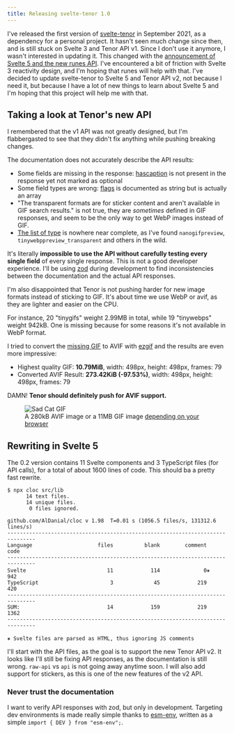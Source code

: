 ```yaml
---
title: Releasing svelte-tenor 1.0
---
```


<script>
  import sadCat from './sad-cat.avif';
</script>

I've released the first version of [svelte-tenor](https://www.npmjs.com/package/svelte-tenor) in September 2021, as a dependency for a personal project. It hasn't seen much change since then, and is still stuck on Svelte 3 and Tenor API v1. Since I don't use it anymore, I wasn't interested in updating it. This changed with the [announcement of Svelte 5 and the new runes API](https://svelte.dev/blog/runes). I've encountered a bit of friction with Svelte 3 reactivity design, and I'm hoping that runes will help with that. I've decided to update svelte-tenor to Svelte 5 and Tenor API v2, not because I need it, but because I have a lot of new things to learn about Svelte 5 and I'm hoping that this project will help me with that.

## Taking a look at Tenor's new API

I remembered that the v1 API was not greatly designed, but I'm flabbergasted to see that they didn't fix anything while pushing breaking changes.

The documentation does not accurately describe the API results:

- Some fields are missing in the response: [hascaption](https://developers.google.com/tenor/guides/response-objects-and-errors#hascaption-response-object) is not present in the response yet not marked as optional
- Some field types are wrong: [flags](https://developers.google.com/tenor/guides/response-objects-and-errors#flags-response-object) is documented as string but is actually an array
- "The transparent formats are for sticker content and aren't available in GIF search results." is not true, they are _sometimes_ defined in GIF responses, and seem to be the only way to get WebP images instead of GIF.
- [The list of type](https://developers.google.com/tenor/guides/response-objects-and-errors#format-types) is nowhere near complete, as I've found `nanogifpreview`, `tinywebppreview_transparent` and others in the wild.

It's literally **impossible to use the API without carefully testing every single field** of every single response. This is not a good developer experience. I'll be using [zod](https://zod.dev/) during development to find inconsistencies between the documentation and the actual API responses.

I'm also disappointed that Tenor is not pushing harder for new image formats instead of sticking to GIF. It's about time we use WebP or avif, as they are lighter and easier on the CPU.

For instance, 20 "tinygifs" weight 2.99MB in total, while 19 "tinywebps" weight 942kB. One is missing because for some reasons it's not available in WebP format.

I tried to convert the [missing GIF](https://tenor.com/view/sad-cat-face-sad-face-cute-gif-26023855) to AVIF with [ezgif](https://ezgif.com/gif-to-avif/) and the results are even more impressive:

- Highest quality GIF: **10.79MiB**, width: 498px, height: 498px, frames: 79
- Converted AVIF Result: **273.42KiB (-97.53%)**, width: 498px, height: 498px, frames: 79

DAMN! **Tenor should definitely push for AVIF support.**

<figure>
  <picture>
    <source srcset={sadCat} type="image/avif" />
    <img src="https://media.tenor.com/-DY1sCSEXqUAAAAC/sad-cat.gif" alt="Sad Cat GIF" loading="lazy">
  </picture>
  <figcaption>A 280kB AVIF image or a 11MB GIF image <a href="https://caniuse.com/avif">depending on your browser</a></figcaption>
</figure>

## Rewriting in Svelte 5

The 0.2 version contains 11 Svelte components and 3 TypeScript files (for API calls), for a total of about 1600 lines of code. This should ba a pretty fast rewrite.

```
$ npx cloc src/lib
      14 text files.
      14 unique files.
       0 files ignored.

github.com/AlDanial/cloc v 1.98  T=0.01 s (1056.5 files/s, 131312.6 lines/s)
-------------------------------------------------------------------------------
Language                     files          blank        comment           code
-------------------------------------------------------------------------------
Svelte                          11            114              0⁕           942
TypeScript                       3             45            219            420
-------------------------------------------------------------------------------
SUM:                            14            159            219           1362
-------------------------------------------------------------------------------

⁕ Svelte files are parsed as HTML, thus ignoring JS comments
```

I'll start with the API files, as the goal is to support the new Tenor API v2. It looks like I'll still be fixing API responses, as the documentation is still wrong. `raw-api` vs `api` is not going away anytime soon. I will also add support for stickers, as this is one of the new features of the v2 API.

### Never trust the documentation

I want to verify API responses with zod, but only in development. Targeting dev environments is made really simple thanks to [esm-env](https://github.com/benmccann/esm-env), written as a simple `import { DEV } from "esm-env";`.
